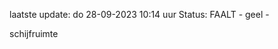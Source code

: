 laatste update: 
do 28-09-2023 10:14   uur 
Status: FAALT - geel - 
<div class="service Y">schijfruimte</div>